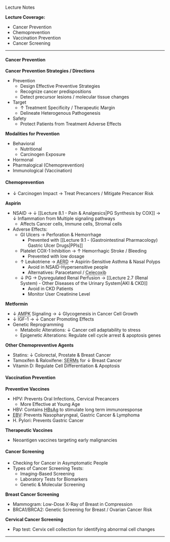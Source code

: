 Lecture Notes

**Lecture Coverage:**
- Cancer Prevention
- Chemoprevention
- Vaccination Prevention
- Cancer Screening

---
#### **Cancer Prevention**
**Cancer Prevention Strategies / Directions**
- Prevention
	- Design Effective Preventive Strategies
	- Recognize cancer predispositions
	- Detect precursor lesions / molecular tissue changes
- Target
	- ↑ Treatment Specificity / Therapeutic Margin
	- Delineate Heterogenous Pathogenesis
- Safety
	- Protect Patients from Treatment Adverse Effects

**Modalities for Prevention**
- Behavioral
	- Nutritional
	- Carcinogen Exposure
- Hormonal
- Pharmalogical (Chemoprevention)
- Immunological (Vaccination)


#### **Chemoprevention**
- ↓ Carcinogen Impact → Treat Precancers / Mitigate Precancer Risk

**Aspirin**
- NSAID → ↓ [[Lecture 8.1 - Pain & Analgesics|PG Synthesis by COX]] → ↓ Inflammation from Multiple signaling pathways
	- Affects Cancer cells, Immune cells, Stromal cells
- Adverse Effects:
	- GI Ulcers → Perforation & Hemorrhage
		- Prevented with [[Lecture 9.1 - (Gastrointestinal Pharmacology) Gastric Ulcer Drugs|PPIs]]
	- Platelet COX-1 Inhibition → ↑ Hemorrhagic Stroke / Bleeding
		- Prevented with low dosage
	- ↑ Leukotriene → <abbr Title="Aspirin-Exacerbated Respiratory Disease">AERD</abbr> → Aspirin-Sensitive Asthma & Nasal Polyps
		- Avoid in NSAID-Hypersensitive people
		- Alternatives: Paracetamol / <abbr Title="COX-2 Selective Inhibitors">Celecoxib</abbr>
	- ↓ PG → Dysregulated Renal Perfusion → [[Lecture 2.7 (Renal System) - Other Diseases of the Urinary System|AKI & CKD]]
		- Avoid in CKD Patients
		- Monitor User Creatinine Level

**Metformin**
- ↓ <abbr Title="AMP-Activated Kinase">AMPK</abbr> Signaling → ↓ Glycogenesis in Cancer Cell Growth
- ↓ IGF-1 → ↓ Cancer Promoting Effects
- Genetic Reprogramming
	- Metabolic Alterations: ↓ Cancer cell adaptability to stress
	- Epigenetic Alterations: Regulate cell cycle arrest & apoptosis genes

**Other Chemopreventive Agents**
- Statins: ↓ Colorectal, Prostate & Breast Cancer
- Tamoxifen & Raloxifene: <abbr Title="Selective Estrogen Receptor Modulators">SERMs</abbr> for ↓ Breast Cancer
- Vitamin D: Regulate Cell Differentiation & Apoptosis


#### **Vaccination Prevention**
**Preventive Vaccines**
- HPV: Prevents Oral Infections, Cervical Precancers
	- More Effective at Young Age
- HBV: Contains <abbr Title="Hepatitis B Surface Antigen">HBsAg</abbr> to stimulate long term immunoresponse
- <abbr Title="Epstein-Barr Virus">EBV</abbr>: Prevents Nasopharyngeal, Gastric Cancer & Lymphoma
- H. Pylori: Prevents Gastric Cancer

**Therapeutic Vaccines**
- Neoantigen vaccines targeting early malignancies


#### **Cancer Screening**
- Checking for Cancer in Asymptomatic People
- Types of Cancer Screening Tests:
	- Imaging-Based Screening
	- Laboratory Tests for Biomarkers
	- Genetic & Molecular Screening

**Breast Cancer Screening**
- Mammogram: Low-Dose X-Ray of Breast in Compression
- BRCA1/BRCA2: Genetic Screening for Breast / Ovarian Cancer Risk

**Cervical Cancer Screening**
- Pap test: Cervix cell collection for identifying abnormal cell changes

****